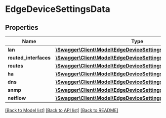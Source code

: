 # EdgeDeviceSettingsData

## Properties
Name | Type | Description | Notes
------------ | ------------- | ------------- | -------------
**lan** | [**\Swagger\Client\Model\EdgeDeviceSettingsDataLan**](EdgeDeviceSettingsDataLan.md) |  | [optional] 
**routed_interfaces** | [**\Swagger\Client\Model\EdgeDeviceSettingsDataRoutedInterfaces[]**](EdgeDeviceSettingsDataRoutedInterfaces.md) |  | [optional] 
**routes** | [**\Swagger\Client\Model\EdgeDeviceSettingsDataRoutes**](EdgeDeviceSettingsDataRoutes.md) |  | [optional] 
**ha** | [**\Swagger\Client\Model\EdgeDeviceSettingsDataHa**](EdgeDeviceSettingsDataHa.md) |  | [optional] 
**dns** | [**\Swagger\Client\Model\EdgeDeviceSettingsDataDns**](EdgeDeviceSettingsDataDns.md) |  | [optional] 
**snmp** | [**\Swagger\Client\Model\EdgeDeviceSettingsDataSnmp**](EdgeDeviceSettingsDataSnmp.md) |  | [optional] 
**netflow** | [**\Swagger\Client\Model\EdgeDeviceSettingsDataNetflow**](EdgeDeviceSettingsDataNetflow.md) |  | [optional] 

[[Back to Model list]](../README.md#documentation-for-models) [[Back to API list]](../README.md#documentation-for-api-endpoints) [[Back to README]](../README.md)


